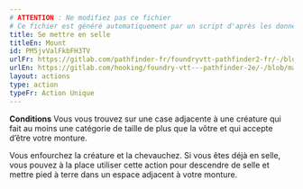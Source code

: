 ```yaml
---
# ATTENTION : Ne modifiez pas ce fichier
# Ce fichier est généré automatiquement par un script d'après les données du module Foundry VTT officiel et de sa traduction
title: Se mettre en selle
titleEn: Mount
id: PM5jvValFkbFH3TV
urlFr: https://gitlab.com/pathfinder-fr/foundryvtt-pathfinder2-fr/-/blob/master/data/actions/PM5jvValFkbFH3TV.htm
urlEn: https://gitlab.com/hooking/foundry-vtt---pathfinder-2e/-/blob/master/packs/data/actions.db/mount.json
layout: actions
type: action
typeFr: Action Unique
---
```

**Conditions** Vous vous trouvez sur une case adjacente à une créature qui fait au moins une catégorie de taille de plus que la vôtre et qui accepte d’être votre monture.

Vous enfourchez la créature et la chevauchez. Si vous êtes déjà en selle, vous pouvez à la place utiliser cette action pour descendre de selle et mettre pied à terre dans un espace adjacent à votre monture.
